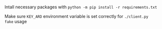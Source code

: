 Intall necessary packages with
`python -m pip install -r requirements.txt`

Make sure `KEY_ARD` environment variable is set correctly for `./client.py fake` usage

